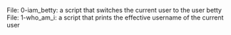 File: 0-iam_betty: a script that switches the current user to the user betty
File: 1-who_am_i: a script that prints the effective username of the current user
